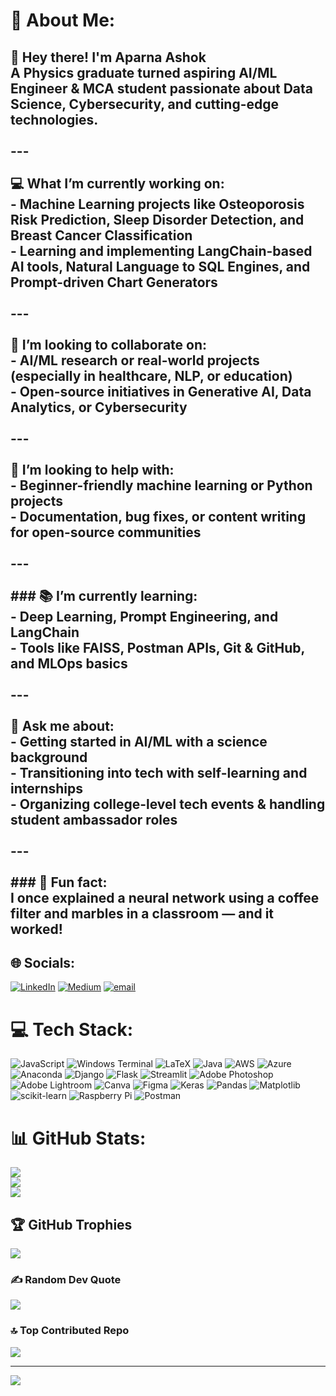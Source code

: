 # 💫 About Me:
## 👋 Hey there! I'm Aparna Ashok  <br>A Physics graduate turned aspiring AI/ML Engineer & MCA student passionate about Data Science, Cybersecurity, and cutting-edge technologies.<br><br>---<br><br> 💻 What I’m currently working on:<br>- Machine Learning projects like Osteoporosis Risk Prediction, Sleep Disorder Detection, and Breast Cancer Classification  <br>- Learning and implementing LangChain-based AI tools, Natural Language to SQL Engines, and Prompt-driven Chart Generators<br><br>---<br><br> 🤝 I’m looking to collaborate on:<br>- AI/ML research or real-world projects (especially in healthcare, NLP, or education)  <br>- Open-source initiatives in Generative AI, Data Analytics, or Cybersecurity<br><br>---<br><br> 🧩 I’m looking to help with:<br>- Beginner-friendly machine learning or Python projects  <br>- Documentation, bug fixes, or content writing for open-source communities<br><br>---<br><br>### 📚 I’m currently learning:<br>- Deep Learning, Prompt Engineering, and LangChain  <br>- Tools like FAISS, Postman APIs, Git & GitHub, and MLOps basics<br><br>---<br><br> 💬 Ask me about:<br>- Getting started in AI/ML with a science background  <br>- Transitioning into tech with self-learning and internships  <br>- Organizing college-level tech events & handling student ambassador roles<br><br>---<br><br>### 🎉 Fun fact:<br>I once explained a neural network using a coffee filter and marbles in a classroom — and it worked!


## 🌐 Socials:
[![LinkedIn](https://img.shields.io/badge/LinkedIn-%230077B5.svg?logo=linkedin&logoColor=white)](https://linkedin.com/in/aparnaashok2125) [![Medium](https://img.shields.io/badge/Medium-12100E?logo=medium&logoColor=white)](https://medium.com/@aparnaashok_ai) [![email](https://img.shields.io/badge/Email-D14836?logo=gmail&logoColor=white)](mailto:aparnaashokpersonal@gmail.com) 

# 💻 Tech Stack:
![JavaScript](https://img.shields.io/badge/javascript-%23323330.svg?style=flat&logo=javascript&logoColor=%23F7DF1E) ![Windows Terminal](https://img.shields.io/badge/Windows%20Terminal-%234D4D4D.svg?style=flat&logo=windows-terminal&logoColor=white) ![LaTeX](https://img.shields.io/badge/latex-%23008080.svg?style=flat&logo=latex&logoColor=white) ![Java](https://img.shields.io/badge/java-%23ED8B00.svg?style=flat&logo=openjdk&logoColor=white) ![AWS](https://img.shields.io/badge/AWS-%23FF9900.svg?style=flat&logo=amazon-aws&logoColor=white) ![Azure](https://img.shields.io/badge/azure-%230072C6.svg?style=flat&logo=microsoftazure&logoColor=white) ![Anaconda](https://img.shields.io/badge/Anaconda-%2344A833.svg?style=flat&logo=anaconda&logoColor=white) ![Django](https://img.shields.io/badge/django-%23092E20.svg?style=flat&logo=django&logoColor=white) ![Flask](https://img.shields.io/badge/flask-%23000.svg?style=flat&logo=flask&logoColor=white) ![Streamlit](https://img.shields.io/badge/Streamlit-%23FE4B4B.svg?style=flat&logo=streamlit&logoColor=white) ![Adobe Photoshop](https://img.shields.io/badge/adobe%20photoshop-%2331A8FF.svg?style=flat&logo=adobe%20photoshop&logoColor=white) ![Adobe Lightroom](https://img.shields.io/badge/Adobe%20Lightroom-31A8FF.svg?style=flat&logo=Adobe%20Lightroom&logoColor=white) ![Canva](https://img.shields.io/badge/Canva-%2300C4CC.svg?style=flat&logo=Canva&logoColor=white) ![Figma](https://img.shields.io/badge/figma-%23F24E1E.svg?style=flat&logo=figma&logoColor=white) ![Keras](https://img.shields.io/badge/Keras-%23D00000.svg?style=flat&logo=Keras&logoColor=white) ![Pandas](https://img.shields.io/badge/pandas-%23150458.svg?style=flat&logo=pandas&logoColor=white) ![Matplotlib](https://img.shields.io/badge/Matplotlib-%23ffffff.svg?style=flat&logo=Matplotlib&logoColor=black) ![scikit-learn](https://img.shields.io/badge/scikit--learn-%23F7931E.svg?style=flat&logo=scikit-learn&logoColor=white) ![Raspberry Pi](https://img.shields.io/badge/-Raspberry_Pi-C51A4A?style=flat&logo=Raspberry-Pi) ![Postman](https://img.shields.io/badge/Postman-FF6C37?style=flat&logo=postman&logoColor=white)
# 📊 GitHub Stats:
![](https://github-readme-stats.vercel.app/api?username=aparnaashok2125&theme=merko&hide_border=false&include_all_commits=true&count_private=false)<br/>
![](https://nirzak-streak-stats.vercel.app/?user=aparnaashok2125&theme=merko&hide_border=false)<br/>
![](https://github-readme-stats.vercel.app/api/top-langs/?username=aparnaashok2125&theme=merko&hide_border=false&include_all_commits=true&count_private=false&layout=compact)

## 🏆 GitHub Trophies
![](https://github-profile-trophy.vercel.app/?username=aparnaashok2125&theme=monokai&no-frame=false&no-bg=true&margin-w=4)

### ✍ Random Dev Quote
![](https://quotes-github-readme.vercel.app/api?type=horizontal&theme=radical)

### 🔝 Top Contributed Repo
![](https://github-contributor-stats.vercel.app/api?username=aparnaashok2125&limit=5&theme=merko&combine_all_yearly_contributions=true)

---
[![](https://visitcount.itsvg.in/api?id=aparnaashok2125&icon=7&color=4)](https://visitcount.itsvg.in)

<!-- Proudly created with GPRM ( https://gprm.itsvg.in ) -->
